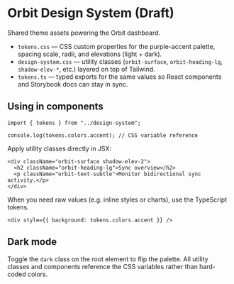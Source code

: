 # Orbit Design System (Draft)

Shared theme assets powering the Orbit dashboard.

- `tokens.css` — CSS custom properties for the purple-accent palette, spacing scale, radii, and elevations (light + dark).
- `design-system.css` — utility classes (`orbit-surface`, `orbit-heading-lg`, `shadow-elev-*`, etc.) layered on top of Tailwind.
- `tokens.ts` — typed exports for the same values so React components and Storybook docs can stay in sync.

## Using in components

```tsx
import { tokens } from "../design-system";

console.log(tokens.colors.accent); // CSS variable reference
```

Apply utility classes directly in JSX:

```tsx
<div className="orbit-surface shadow-elev-2">
  <h2 className="orbit-heading-lg">Sync overview</h2>
  <p className="orbit-text-subtle">Monitor bidirectional sync activity.</p>
</div>
```

When you need raw values (e.g. inline styles or charts), use the TypeScript tokens.

```tsx
<div style={{ background: tokens.colors.accent }} />
```

## Dark mode

Toggle the `dark` class on the root element to flip the palette. All utility classes and components reference the CSS variables rather than hard-coded colors.
